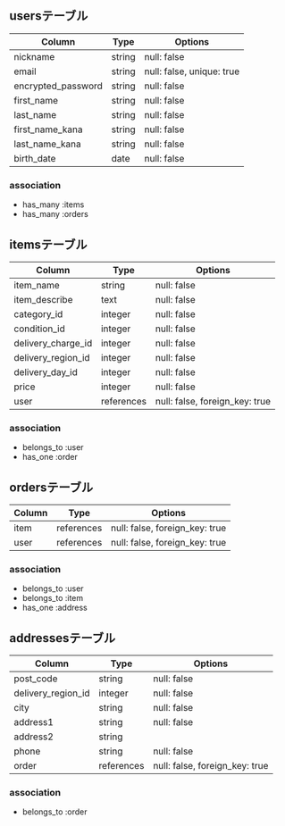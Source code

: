 ## usersテーブル

| Column              | Type    | Options                     |
|---------------------|---------|-----------------------------|
| nickname            | string  | null: false                 |
| email               | string  | null: false, unique: true   |
| encrypted_password  | string  | null: false                 |
| first_name          | string  | null: false                 |
| last_name           | string  | null: false                 |
| first_name_kana     | string  | null: false                 |
| last_name_kana      | string  | null: false                 |
| birth_date          | date    | null: false                 |

### association
- has_many :items
- has_many :orders

## itemsテーブル

| Column             | Type       | Options                        |
|--------------------|------------|--------------------------------|
| item_name          | string     | null: false                    |
| item_describe      | text       | null: false                    |
| category_id        | integer    | null: false                    |
| condition_id       | integer    | null: false                    |
| delivery_charge_id | integer    | null: false                    |
| delivery_region_id | integer    | null: false                    |
| delivery_day_id    | integer    | null: false                    |
| price              | integer    | null: false                    |
| user               | references | null: false, foreign_key: true |

### association
- belongs_to :user
- has_one :order

## ordersテーブル

| Column  | Type       | Options                        |
|---------|------------|--------------------------------|
| item    | references | null: false, foreign_key: true |
| user    | references | null: false, foreign_key: true |

### association
- belongs_to :user
- belongs_to :item
- has_one :address

## addressesテーブル

| Column             | Type       | Options                        |
|--------------------|------------|--------------------------------|
| post_code          | string     | null: false                    |
| delivery_region_id | integer    | null: false                    |
| city               | string     | null: false                    |
| address1           | string     | null: false                    |
| address2           | string     |                                |
| phone              | string     | null: false                    |
| order              | references | null: false, foreign_key: true |

### association
- belongs_to :order